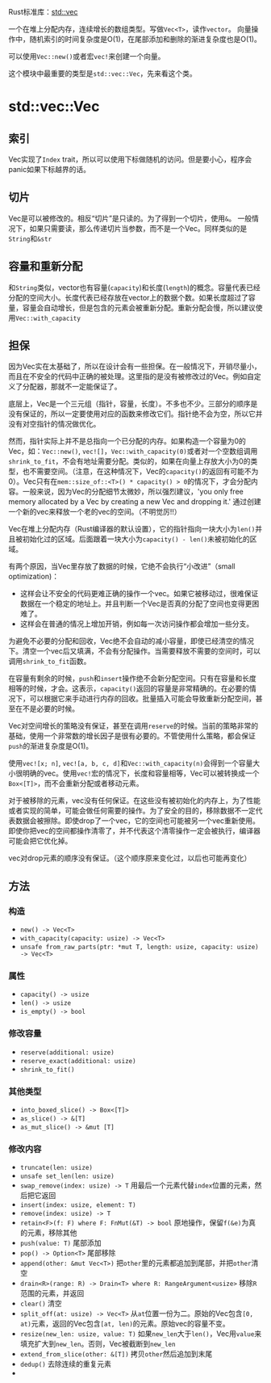 Rust标准库：[std::vec](https://doc.rust-lang.org/std/vec/)

一个在堆上分配内存，连续增长的数组类型。写做`Vec<T>`，读作`vector`。
向量操作中，随机索引的时间复杂度是O(1)，在尾部添加和删除的渐进复杂度也是O(1)。

可以使用`Vec::new()`或者宏`vec!`来创建一个向量。

这个模块中最重要的类型是`std::vec::Vec`，先来看这个类。

# std::vec::Vec

## 索引

Vec实现了`Index` trait，所以可以使用下标做随机的访问。但是要小心，程序会panic如果下标越界的话。

## 切片

Vec是可以被修改的。相反“切片”是只读的。为了得到一个切片，使用`&`。
一般情况下，如果只需要读，那么传递切片当参数，而不是一个Vec。同样类似的是`String`和`&str`

## 容量和重新分配

和`String`类似，vector也有容量(`capacity`)和长度(`length`)的概念。容量代表已经分配的空间大小。长度代表已经存放在vector上的数据个数。如果长度超过了容量，容量会自动增长，但是包含的元素会被重新分配。重新分配会慢，所以建议使用`Vec::with_capacity`

## 担保

因为Vec实在太基础了，所以在设计会有一些担保。在一般情况下，开销尽量小，而且在不安全的代码中正确的被处理。这里指的是没有被修改过的Vec<T>。例如自定义了分配器，那就不一定能保证了。

底层上，Vec是一个三元组（指针，容量，长度）。不多也不少。三部分的顺序是没有保证的，所以一定要使用对应的函数来修改它们。指针绝不会为空，所以它并没有对空指针的情况做优化。

然而，指针实际上并不是总指向一个已分配的内存。如果构造一个容量为0的Vec，如：`Vec::new()`, `vec![]`，`Vec::with_capacity(0)`或者对一个空数组调用`shrink_to_fit`，不会有地址需要分配。类似的，如果在向量上存放大小为0的类型，也不需要空间。（注意，在这种情况下，Vec的`capacity()`的返回有可能不为0）。Vec只有在`mem::size_of::<T>() * capacity() > 0`的情况下，才会分配内容。一般来说，因为Vec的分配细节太微妙，所以强烈建议，'you only free memory allocated by a Vec by creating a new Vec and dropping it.' 通过创建一个新的vec来释放一个老的vec的空间。（不明觉厉!!）

Vec在堆上分配内存（Rust编译器的默认设置），它的指针指向一块大小为`len()`并且被初始化过的区域。后面跟着一块大小为`capacity() - len()`未被初始化的区域。

有两个原因，当Vec里存放了数据的时候，它绝不会执行“小改进”（small optimization)：
- 这样会让不安全的代码更难正确的操作一个vec。如果它被移动过，很难保证数据在一个稳定的地址上。并且判断一个Vec是否真的分配了空间也变得更困难了。
- 这样会在普通的情况上增加开销，例如每一次访问操作都会增加一些分支。

为避免不必要的分配和回收，Vec绝不会自动的减小容量，即使已经清空的情况下。清空一个vec后又填满，不会有分配操作。当需要释放不需要的空间时，可以调用`shrink_to_fit`函数。

在容量有剩余的时候，`push`和`insert`操作绝不会新分配空间。只有在容量和长度相等的时候，才会。这表示，`capacity()`返回的容量是非常精确的。在必要的情况下，可以根据它来手动进行内存的回收。批量插入可能会导致重新分配空间，甚至在不是必要的时候。

Vec对空间增长的策略没有保证，甚至在调用`reserve`的时候。当前的策略非常的基础，使用一个非常数的增长因子是很有必要的。不管使用什么策略，都会保证`push`的渐进复杂度是O(1)。

使用`vec![x; n]`, `vec![a, b, c, d]`和`Vec::with_capacity(n)`会得到一个容量大小很明确的vec。使用`vec!`宏的情况下，长度和容量相等，Vec可以被转换成一个`Box<[T]>`，而不会重新分配或者移动元素。

对于被移除的元素，vec没有任何保证。在这些没有被初始化的内存上，为了性能或者实现的简单，可能会做任何需要的操作。为了安全的目的，移除数据不一定代表数据会被擦除。即使drop了一个vec，它的空间也可能被另一个vec重新使用。即使你把vec的空间都操作清零了，并不代表这个清零操作一定会被执行，编译器可能会把它优化掉。

vec对drop元素的顺序没有保证。（这个顺序原来变化过，以后也可能再变化）

## 方法

### 构造

* `new() -> Vec<T>`
* `with_capacity(capacity: usize) -> Vec<T>`
* `unsafe from_raw_parts(ptr: *mut T, length: usize, capacity: usize) -> Vec<T>`

### 属性

* `capacity() -> usize`
* `len() -> usize`
* `is_empty() -> bool`

### 修改容量

* `reserve(additional: usize)`
* `reserve_exact(additional: usize)`
* `shrink_to_fit()`

### 其他类型

* `into_boxed_slice() -> Box<[T]>`
* `as_slice() -> &[T]`
* `as_mut_slice() -> &mut [T]`

### 修改内容

* `truncate(len: usize)`
* `unsafe set_len(len: usize)`
* `swap_remove(index: usize) -> T` 用最后一个元素代替`index`位置的元素，然后把它返回
* `insert(index: usize, element: T)`
* `remove(index: usize) -> T`
* `retain<F>(f: F) where F: FnMut(&T) -> bool` 原地操作，保留`f(&e)`为真的元素，移除其他
* `push(value: T)` 尾部添加
* `pop() -> Option<T>` 尾部移除
* `append(other: &mut Vec<T>)` 把`other`里的元素都追加到尾部，并把`other`清空
* `drain<R>(range: R) -> Drain<T> where R: RangeArgument<usize>` 移除`R`范围的元素，并返回
* `clear()` 清空
* `split_off(at: usize) -> Vec<T>` 从`at`位置一份为二。原始的Vec包含`[0, at)`元素，返回的Vec包含`[at, len)`的元素。原始vec的容量不变。
* `resize(new_len: usize, value: T)` 如果`new_len`大于`len()`，Vec用`value`来填充扩大到`new_len`。否则，Vec被截断到`new_len`
* `extend_from_slice(other: &[T])` 拷贝`other`然后追加到末尾
* `dedup()` 去除连续的重复元素
* 





